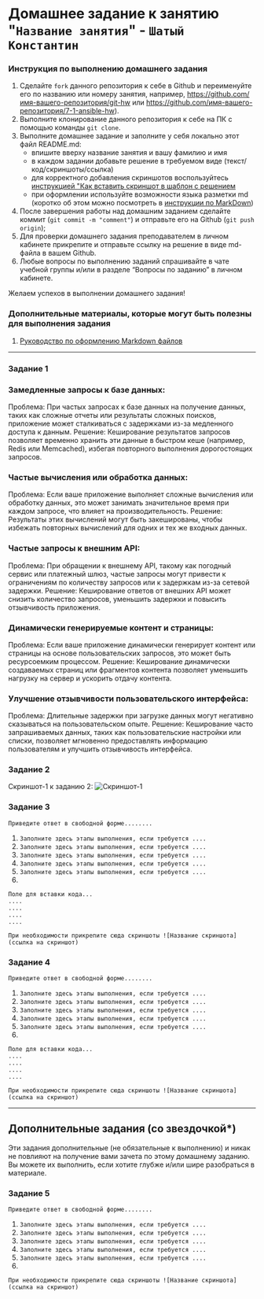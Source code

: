# Домашнее задание к занятию "`Название занятия`" - `Шатый Константин`


### Инструкция по выполнению домашнего задания

   1. Сделайте `fork` данного репозитория к себе в Github и переименуйте его по названию или номеру занятия, например, https://github.com/имя-вашего-репозитория/git-hw или  https://github.com/имя-вашего-репозитория/7-1-ansible-hw).
   2. Выполните клонирование данного репозитория к себе на ПК с помощью команды `git clone`.
   3. Выполните домашнее задание и заполните у себя локально этот файл README.md:
      - впишите вверху название занятия и вашу фамилию и имя
      - в каждом задании добавьте решение в требуемом виде (текст/код/скриншоты/ссылка)
      - для корректного добавления скриншотов воспользуйтесь [инструкцией "Как вставить скриншот в шаблон с решением](https://github.com/netology-code/sys-pattern-homework/blob/main/screen-instruction.md)
      - при оформлении используйте возможности языка разметки md (коротко об этом можно посмотреть в [инструкции  по MarkDown](https://github.com/netology-code/sys-pattern-homework/blob/main/md-instruction.md))
   4. После завершения работы над домашним заданием сделайте коммит (`git commit -m "comment"`) и отправьте его на Github (`git push origin`);
   5. Для проверки домашнего задания преподавателем в личном кабинете прикрепите и отправьте ссылку на решение в виде md-файла в вашем Github.
   6. Любые вопросы по выполнению заданий спрашивайте в чате учебной группы и/или в разделе “Вопросы по заданию” в личном кабинете.
   
Желаем успехов в выполнении домашнего задания!
   
### Дополнительные материалы, которые могут быть полезны для выполнения задания

1. [Руководство по оформлению Markdown файлов](https://gist.github.com/Jekins/2bf2d0638163f1294637#Code)

---

### Задание 1

### Замедленные запросы к базе данных:

Проблема: При частых запросах к базе данных на получение данных, таких как сложные отчеты или результаты сложных поисков, приложение может сталкиваться с задержками из-за медленного доступа к данным.
Решение: Кеширование результатов запросов позволяет временно хранить эти данные в быстром кеше (например, Redis или Memcached), избегая повторного выполнения дорогостоящих запросов.

### Частые вычисления или обработка данных:

Проблема: Если ваше приложение выполняет сложные вычисления или обработку данных, это может занимать значительное время при каждом запросе, что влияет на производительность.
Решение: Результаты этих вычислений могут быть закешированы, чтобы избежать повторных вычислений для одних и тех же входных данных.

### Частые запросы к внешним API:

Проблема: При обращении к внешнему API, такому как погодный сервис или платежный шлюз, частые запросы могут привести к ограничениям по количеству запросов или к задержкам из-за сетевой задержки.
Решение: Кеширование ответов от внешних API может снизить количество запросов, уменьшить задержки и повысить отзывчивость приложения.

### Динамически генерируемые контент и страницы:

Проблема: Если ваше приложение динамически генерирует контент или страницы на основе пользовательских запросов, это может быть ресурсоемким процессом.
Решение: Кеширование динамически создаваемых страниц или фрагментов контента позволяет уменьшить нагрузку на сервер и ускорить отдачу контента.

### Улучшение отзывчивости пользовательского интерфейса:

Проблема: Длительные задержки при загрузке данных могут негативно сказываться на пользовательском опыте.
Решение: Кеширование часто запрашиваемых данных, таких как пользовательские настройки или списки, позволяет мгновенно предоставлять информацию пользователям и улучшить отзывчивость интерфейса.

### Задание 2

Скриншот-1 к заданию 2:
![Скриншот-1]([https://github.com/kshatyy/bd02/blob/main/img/1-1.png])

### Задание 3

`Приведите ответ в свободной форме........`

1. `Заполните здесь этапы выполнения, если требуется ....`
2. `Заполните здесь этапы выполнения, если требуется ....`
3. `Заполните здесь этапы выполнения, если требуется ....`
4. `Заполните здесь этапы выполнения, если требуется ....`
5. `Заполните здесь этапы выполнения, если требуется ....`
6. 

```
Поле для вставки кода...
....
....
....
....
```

`При необходимости прикрепитe сюда скриншоты
![Название скриншота](ссылка на скриншот)`

### Задание 4

`Приведите ответ в свободной форме........`

1. `Заполните здесь этапы выполнения, если требуется ....`
2. `Заполните здесь этапы выполнения, если требуется ....`
3. `Заполните здесь этапы выполнения, если требуется ....`
4. `Заполните здесь этапы выполнения, если требуется ....`
5. `Заполните здесь этапы выполнения, если требуется ....`
6. 

```
Поле для вставки кода...
....
....
....
....
```

`При необходимости прикрепитe сюда скриншоты
![Название скриншота](ссылка на скриншот)`

---
## Дополнительные задания (со звездочкой*)

Эти задания дополнительные (не обязательные к выполнению) и никак не повлияют на получение вами зачета по этому домашнему заданию. Вы можете их выполнить, если хотите глубже и/или шире разобраться в материале.

### Задание 5

`Приведите ответ в свободной форме........`

1. `Заполните здесь этапы выполнения, если требуется ....`
2. `Заполните здесь этапы выполнения, если требуется ....`
3. `Заполните здесь этапы выполнения, если требуется ....`
4. `Заполните здесь этапы выполнения, если требуется ....`
5. `Заполните здесь этапы выполнения, если требуется ....`
6. 

`При необходимости прикрепитe сюда скриншоты
![Название скриншота](ссылка на скриншот)`
